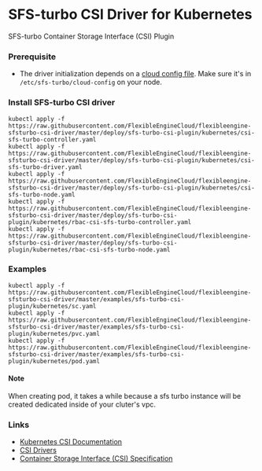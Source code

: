 # SFS-turbo CSI Driver for Kubernetes
SFS-turbo Container Storage Interface (CSI) Plugin

### Prerequisite
 - The driver initialization depends on a [cloud config file](./deploy/cloud-config). Make sure it's in `/etc/sfs-turbo/cloud-config` on your node.

### Install SFS-turbo CSI driver

```
kubectl apply -f https://raw.githubusercontent.com/FlexibleEngineCloud/flexibleengine-sfsturbo-csi-driver/master/deploy/sfs-turbo-csi-plugin/kubernetes/csi-sfs-turbo-controller.yaml
kubectl apply -f https://raw.githubusercontent.com/FlexibleEngineCloud/flexibleengine-sfsturbo-csi-driver/master/deploy/sfs-turbo-csi-plugin/kubernetes/csi-sfs-turbo-driver.yaml
kubectl apply -f https://raw.githubusercontent.com/FlexibleEngineCloud/flexibleengine-sfsturbo-csi-driver/master/deploy/sfs-turbo-csi-plugin/kubernetes/csi-sfs-turbo-node.yaml
kubectl apply -f https://raw.githubusercontent.com/FlexibleEngineCloud/flexibleengine-sfsturbo-csi-driver/master/deploy/sfs-turbo-csi-plugin/kubernetes/rbac-csi-sfs-turbo-controller.yaml
kubectl apply -f https://raw.githubusercontent.com/FlexibleEngineCloud/flexibleengine-sfsturbo-csi-driver/master/deploy/sfs-turbo-csi-plugin/kubernetes/rbac-csi-sfs-turbo-node.yaml
```

### Examples

```
kubectl apply -f https://raw.githubusercontent.com/FlexibleEngineCloud/flexibleengine-sfsturbo-csi-driver/master/examples/sfs-turbo-csi-plugin/kubernetes/sc.yaml
kubectl apply -f https://raw.githubusercontent.com/FlexibleEngineCloud/flexibleengine-sfsturbo-csi-driver/master/examples/sfs-turbo-csi-plugin/kubernetes/pvc.yaml
kubectl apply -f https://raw.githubusercontent.com/FlexibleEngineCloud/flexibleengine-sfsturbo-csi-driver/master/examples/sfs-turbo-csi-plugin/kubernetes/pod.yaml
```

#### Note
When creating pod, it takes a while because a sfs turbo instance will be created dedicated inside of your cluter's vpc.


### Links
 - [Kubernetes CSI Documentation](https://kubernetes-csi.github.io/docs/Home.html)
 - [CSI Drivers](https://github.com/kubernetes-csi/drivers)
 - [Container Storage Interface (CSI) Specification](https://github.com/container-storage-interface/spec)

